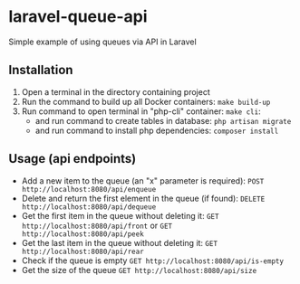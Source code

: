 # laravel-queue-api

Simple example of using queues via API in Laravel

## Installation

1. Open a terminal in the directory containing project
2. Run the command to build up all Docker containers: `make build-up`
3. Run command to open terminal in "php-cli" container: `make cli`:
    - and run command to create tables in database: `php artisan migrate`
    - and run command to install php dependencies: `composer install`

## Usage (api endpoints)

- Add a new item to the queue (an "x" parameter is required): `POST http://localhost:8080/api/enqueue`
- Delete and return the first element in the queue (if found): `DELETE http://localhost:8080/api/dequeue`
- Get the first item in the queue without deleting it: `GET http://localhost:8080/api/front` or `GET http://localhost:8080/api/peek`
- Get the last item in the queue without deleting it: `GET http://localhost:8080/api/rear`
- Check if the queue is empty `GET http://localhost:8080/api/is-empty`
- Get the size of the queue `GET http://localhost:8080/api/size`
